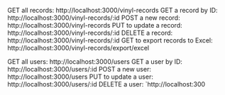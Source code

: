 GET all records: http://localhost:3000/vinyl-records
GET a record by ID: http://localhost:3000/vinyl-records/:id
POST a new record: http://localhost:3000/vinyl-records
PUT to update a record: http://localhost:3000/vinyl-records/:id
DELETE a record: http://localhost:3000/vinyl-records/:id
GET to export records to Excel: http://localhost:3000/vinyl-records/export/excel

GET all users: http://localhost:3000/users
GET a user by ID: http://localhost:3000/users/:id
POST a new user: http://localhost:3000/users
PUT to update a user: http://localhost:3000/users/:id
DELETE a user: `http://localhost:300
